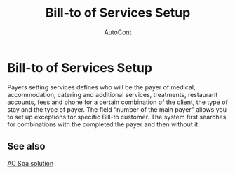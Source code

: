﻿---
    title: "Bill-to of Services Setup"
    author: AutoCont
    ms.date: 04/30/2018
    ms.topic: article
    ms.prod: dynamics-nav-2017
    ms.contentlocale: en
    ms.lasthandoff: 04/30/2018
---

# Bill-to of Services Setup

Payers setting services defines who will be the payer of medical, accommodation, catering and additional services, treatments, restaurant accounts, fees and phone for a certain combination of the client, the type of stay and the type of payer. The field "number of the main payer" allows you to set up exceptions for specific Bill-to customer. The system first searches for combinations with the completed the payer and then without it. 


## <a name="see-also"></a>See also
[AC Spa solution](ac-spa-solution.md)